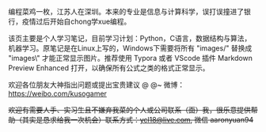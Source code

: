 编程菜鸡一枚，江苏人在深圳。本来的专业是信息与计算科学，误打误撞进了银行，疫情过后开始自chong学xue编程。

该页主要是个人学习笔记，目前学习计划：Python，C语言，数据结构与算法，机器学习。原笔记是在Linux上写的，Windows下需要将所有 "images/" 替换成 "images\\" 才能正常显示图片。推荐使用 Typora 或者 VScode 插件 Markdown Preview Enhanced 打开，以确保所有公式之类的格式正常显示。


欢迎各位朋友大神指出问题或提出宝贵建议 @ @~ 微博：https://weibo.com/kusogamer

~~欢迎有需要人手、实习生且不嫌弃我菜的个人或公司联系（面）我，很乐意提供帮助（其实是恳求给我一次机会）联系方式：ycl18@live.com, 微信 aaronyuan94~~
